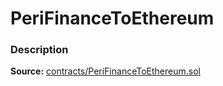 # PeriFinanceToEthereum

### Description <a id="description"></a>

**Source:** [contracts/PeriFinanceToEthereum.sol](https://github.com/perifinance/peri-finance/blob/master/contracts/PeriFinanceToEthereum.sol)


